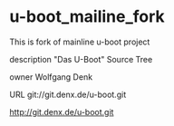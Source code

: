 # u-boot_mailine_fork
This is fork of mainline u-boot project

description	"Das U-Boot" Source Tree

owner	Wolfgang Denk

URL	git://git.denx.de/u-boot.git

http://git.denx.de/u-boot.git
